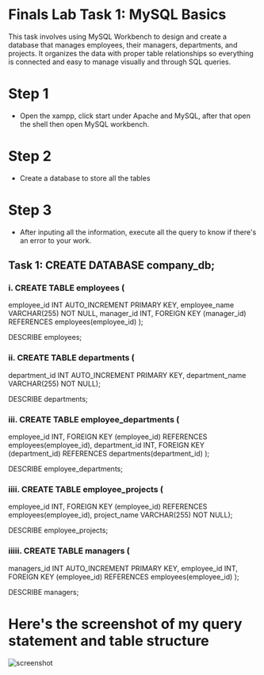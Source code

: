 # Finals Lab Task 1: MySQL Basics
This task involves using MySQL Workbench to design and create a database that manages employees, their managers, departments, and projects. It organizes the data with proper table relationships so everything is connected and easy to manage visually and through SQL queries.

# Step 1
- Open the xampp, click start under Apache and MySQL, after that open the shell then open MySQL workbench.

# Step 2
- Create a database to store all the tables

# Step 3
- After inputing all the information, execute all the query to know if there's an error to your work.

## Task 1: CREATE DATABASE company_db;

### i. CREATE TABLE employees (
employee_id INT AUTO_INCREMENT PRIMARY KEY,
employee_name VARCHAR(255) NOT NULL,
manager_id INT,
FOREIGN KEY (manager_id) REFERENCES employees(employee_id)
);


DESCRIBE employees;

### ii. CREATE TABLE departments (
department_id INT AUTO_INCREMENT PRIMARY KEY,
department_name VARCHAR(255) NOT NULL);

DESCRIBE departments;


### iii. CREATE TABLE employee_departments (
employee_id INT,
FOREIGN KEY (employee_id) REFERENCES employees(employee_id),
department_id INT,
FOREIGN KEY (department_id) REFERENCES departments(department_id)
);

DESCRIBE employee_departments;


### iiii. CREATE TABLE employee_projects (
employee_id INT,
FOREIGN KEY (employee_id) REFERENCES employees(employee_id),
project_name VARCHAR(255) NOT NULL);

DESCRIBE employee_projects;


### iiiii. CREATE TABLE managers (
managers_id INT AUTO_INCREMENT PRIMARY KEY,
employee_id INT,
FOREIGN KEY (employee_id) REFERENCES employees(employee_id)
);

DESCRIBE managers;

# Here's the screenshot of my query statement and table structure
![screenshot](images/task1.PNG)

